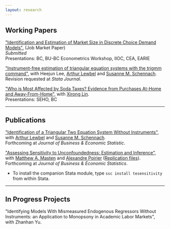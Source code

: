 ```yaml
---
layout: research
---
```


## Working Papers


["Identification and Estimation of Market Size in Discrete Choice Demand Models".](https://zhanglinqi.github.io/assets/pdf/market_size_Linqi_Zhang.pdf) (Job Market Paper)   
*Submitted*   
Presentations: BC, BU-BC Econometrics Workshop, IIOC, CEA, EARIE

["Instrument-free estimation of triangular equation systems with the trigmm command",](https://drive.google.com/file/d/1ssduVrNYEQ9bbyhdq8nTTbKCnfGndskI/view) with Heejun Lee, [Arthur Lewbel](https://sites.google.com/bc.edu/arthur-lewbel) and [Susanne M. Schennach](https://sites.google.com/a/brown.edu/smschenn/).   
Revision requested at *Stata Journal*.

["Who is Most Affected by Soda Taxes? Evidence from Purchases At-Home and Away-From-Home",](https://zhanglinqi.github.io/assets/pdf/demand_linkage_fah_fafh_v10.pdf) with [Xirong Lin](http://www.xirong-lin.com).   
Presentations: SEHO, BC

---

## Publications

["Identification of a Triangular Two Equation System Without Instruments",](https://drive.google.com/file/d/1XRAr9GDSg4ErfNVKHLHHbVtAsoKILQBI/view) with [Arthur Lewbel](https://sites.google.com/bc.edu/arthur-lewbel) and [Susanne M. Schennach](https://sites.google.com/a/brown.edu/smschenn/).   
Forthcoming at *Journal of Business & Economic Statistic*.

["Assessing Sensitivity to Unconfoundedness: Estimation and Inference",](https://arxiv.org/abs/2012.15716) with [Matthew A. Masten](https://mattmasten.github.io) and [Alexandre Poirier](https://sites.google.com/site/alexpoirierecon/) ([Replication files](https://dl.dropboxusercontent.com/s/rj6nxlh6howhzvg/Replication%20Code.zip?dl=0)).      
Forthcoming at *Journal of Business & Economic Statistics*.

*   To install the companion Stata module, type `ssc install tesensitivity` from within Stata.

---

## In Progress Projects

"Identifying Models With Mismeasured Endogenous Regressors Without Instruments: an Application to Monopsony in Academic Labor Markets", with Zhanhan Yu.

<!--[back](./)-->
